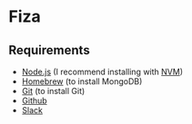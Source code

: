 # Fiza

## Requirements

* [Node.js](https://nodejs.org/) (I recommend installing with [NVM](https://github.com/nvm-sh/nvm))
* [Homebrew](https://brew.sh) (to install MongoDB)
* [Git](https://git-scm.com/downloads) (to install Git)
* [Github](https://github.com/)
* [Slack](ttps://slack.com/)


